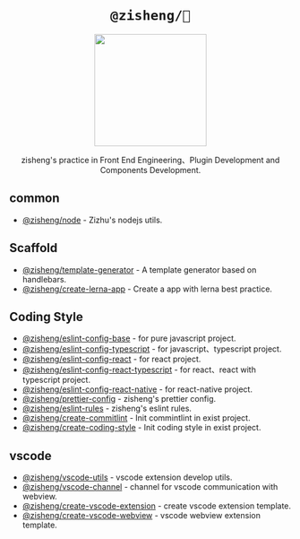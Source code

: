 <div align="center">
  <h1><code>@zisheng/🎋</code></h1>
  <img alt="" src="https://avatars.githubusercontent.com/u/13204332?v=4" width="200"/>
  <p>zisheng's practice in Front End Engineering、Plugin Development and Components Development.</p>
</div>

## common

- [@zisheng/node](https://github.com/youngjuning/zisheng/tree/main/packages/node/) - Zizhu's nodejs utils.

## Scaffold

- [@zisheng/template-generator](https://github.com/youngjuning/zisheng/tree/main/packages/template-generator) - A template generator based on handlebars.
- [@zisheng/create-lerna-app](https://github.com/youngjuning/zisheng/tree/main/packages/create-lerna-app/) - Create a app with lerna best practice.

## Coding Style

- [@zisheng/eslint-config-base](https://github.com/youngjuning/zisheng/tree/main/packages/eslint-config-base#readme) - for pure javascript project.
- [@zisheng/eslint-config-typescript](https://github.com/youngjuning/zisheng/tree/main/packages/eslint-config-typescript#readme) - for javascript、typescript project.
- [@zisheng/eslint-config-react](https://github.com/youngjuning/zisheng/tree/main/packages/eslint-config-react#readme) - for react project.
- [@zisheng/eslint-config-react-typescript](https://github.com/youngjuning/zisheng/tree/main/packages/eslint-config-react-typescript#readme) - for react、react with typescript project.
- [@zisheng/eslint-config-react-native](https://github.com/youngjuning/zisheng/tree/main/packages/eslint-config-react-native#readme) - for react-native project.
- [@zisheng/prettier-config](https://github.com/youngjuning/zisheng/tree/main/packages/prettier-config) - zisheng's prettier config.
- [@zisheng/eslint-rules](https://github.com/youngjuning/zisheng/tree/main/packages/eslint-rules) - zisheng's eslint rules.
- [@zisheng/create-commitlint](https://github.com/youngjuning/zisheng/tree/main/packages/create-commitlint) - Init commintlint in exist project.
- [@zisheng/create-coding-style](https://github.com/youngjuning/zisheng/tree/main/packages/create-coding-style) - Init coding style in exist project.

## vscode

- [@zisheng/vscode-utils](https://github.com/youngjuning/zisheng/tree/main/packages/vscode-utils]/) - vscode extension develop utils.
- [@zisheng/vscode-channel](https://github.com/youngjuning/zisheng/tree/main/packages/vscode-channel/) - channel for vscode communication with webview.
- [@zisheng/create-vscode-extension](https://github.com/youngjuning/zisheng/tree/main/packages/create-vscode-extension/) - create vscode extension template.
- [@zisheng/create-vscode-webview](https://github.com/youngjuning/zisheng/tree/main/packages/create-vscode-webview/) - vscode webview extension template.
